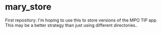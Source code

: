 mary_store
==========

First repository: 
I'm hoping to use this to store versions of the MPO TIP app.
This may be a better strategy than just using different directories..
